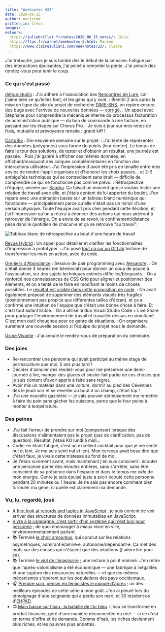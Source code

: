 ```yaml
---
title: "Weeknotes #24"
date: 2020-06-15
author: oncletom
written_in: Crest
images: ~
network:
  https://juliebrillet.fr/notes/2020_06_15_notes/: Julie
  https://flus.fr/carnet/weeknotes-5.html: Marien
  https://www.clairezuliani.com/weeknotes/23/: Claire
---
```


J'ai trébuché, puis je suis tombé dès le début de la semaine. Fatigué par des interactions épuisantes, j'ai peiné à remonter la pente. J'ai annulé des rendez-vous pour tenir le coup.

<!--more-->

### Ce qui s'est passé

[détour.studio]
: J'ai adhéré à l'association des [Rencontres de Lure](https://delure.org), car j'aime bien ce qu'ielles font, et les gens qui y vont.
: Bientôt 2 ans après la mise en ligne du site du projet de recherche [DIME-SHS](https://dime-shs.sciencespo.fr/), on repère encore des bugs avec l'arrivée de nouvelles données — [corrigé](https://github.com/CDSP-SCPO/site-DIME-SHS/commit/5d535ba3933edbae114da298dfa282ae006b6f81).
: Un appel avec Stéphane pour comprendre la mécanique interne du processus facturation de administration publique — du bon de commande à une facture, en passant par les étapes sur Chorus Pro.
: Je suis à jour sur mes notes de frais, mutuelle et prévoyance retraite : grand kiff !


[CartoBio]
: Dix-neuvième semaine sur le projet.
: J'ai tenté de représenter des données (polygones) sous forme de points (leur centre). Le temps de faire le tour des solutions, de tester et d'obtenir un résultat, une journée est passée.
: Puis j'ai galéré à afficher ces mêmes données, en affichant/masquant des calques complémentaires en fonction des interactions utilisateur. J'ai l'impression d'avoir été pris en tenaille entre mes envies de rendre l'appli organisée et d'honorer les choix passés… et 2-3 ambiguïtés techniques qui se contredisent sans bruit — difficile de comprendre ce qui ne fonctionne pas comme prévu.
: Rétrospective d'équipe, animée par [Sandra](https://sandrakpodar.net/). Ça faisait un moment que je voulais tester une relation de travail avec elle, et j'étais content de lui apporter du boulot. J'en repars avec une animation basée sur un tableau blanc numérique qui fonctionne — principalement parce qu'elle n'était pas un miroir d'une version physique. Toute l'équipe avait pris cher pendant cette itération, et j'ai l'impression qu'on a réussi à énoncer des actions qui nous aideront à retrouver de l'énergie. On a envie de se revoir, le confinement/distance pèse dans le quotidien de chacun·e et ça se retrouve "au travail".

![](/weeknotes/images/2020/6/cartobio-retro.jpg "Tableau blanc de rétrospective au bout d'une heure de travail")


[Revue Hybrid]
: Un appel pour détailler et clarifier les fonctionnalités d'impression à prototyper.
: J'ai posé [tout ça sur un GitLab](https://gitlab.pagedmedia.org/hybrid/print-parametrique/issues) histoire de transformer les mots en action, avec du code.

[Greniers d'Abondance]
: Session de pair programming avec [Alexandre].
: On s'était donné 3 heures (en bénévolat) pour donner un coup de pouce à l'association, sur des sujets techniques estimés difficiles/bloquants.
: On a renforcé nos connaissances de CSS Grid pour aligner et positionner des éléments, et on a tenté de le faire en modifiant le moins de choses possibles. Le [résultat est visible dans cette proposition de code](https://framagit.org/lga/crater-ui/-/merge_requests/20).
: On avait également proposé de _supprimer_ des éléments visuels très fragiles (positionnement pas propice aux différentes tailles d'écran), et ça a confirmé une intuition de l'équipe que c'était une bonne chose à faire. Et c'est tout autant lisible.
: On a utilisé le duo Visual Studio Code + Live Share pour partager l'environnement de travail et travailler dessus en simultané. C'est mon outil chouchou pour ce genre de situations.
: On organisera surement une nouvelle session si l'équipe du projet nous le demande.


[Usine Vivante]
: J'ai annulé le rendez-vous de préparation du séminaire.


### Des joies

- Re-rencontrer une personne qui avait participé au même stage de permaculture que moi, 5 ans plus tard !
- Décider d'annuler des rendez-vous pour me préserver une demi-journée à lire, manger des glaces et siester fait partie de ces choses que je suis content d'avoir appris à faire sans regret.
- Avoir mis un matelas dans une voiture, dormir au pied des Cévennes dès le jeudi soir et se réveiller au bout d'un champ, c'était top !
- J'ai une nouvelle gazinière — je vais pouvoir sérieusement me remettre à faire du pain sans gâcher les cuissons, parce que le four peine à monter à température.

### Des peines

- J'ai fait l'erreur de prendre sur moi (compenser) lorsque des discussions n'alimentaient pas le projet (pas de clarification, pas de question). Résultat, j'étais KO lundi à midi…
- Coder en étant fatigué, c'est un excellent cocktail pour que je me sente nul et lent. Je me suis senti nul et lent. Mon cerveau avait beau dire que c'était faux, je vivais cette tristesse au fond de moi.
- Je l'étais surement avant, mais maintenant j'en suis conscient : écouter une personne parler des minutes entières, sans s'arrêter, sans être conscient de sa présence dans l'espace et dans le temps me _vide_ de mon énergie. Genre je suis épuisé juste à avoir écouté cette personne pendant 20 minutes ou 1 heure. Je ne sais pas encore comment bien formuler ma gêne, ni quelle est clairement ma demande.


### Vu, lu, regardé, joué

- [A first look at records and tuples in JavaScript](https://2ality.com/2020/05/records-tuples-first-look.html) ; je suis content de voir arriver des structures de données immutables en JavaScript.
- [Vivre à la campagne, c'est sortir d'un système qui n'est bon pour personne](https://usbeketrica.com/article/vivre-a-la-campagne-c-est-sortir-d-un-systeme-qui-n-est-bon-pour-personne) ; de quoi encourager à _mieux_ vivre en ville, environnementalement parlant.
- 📚 Terminé [le choc amoureux](https://fr.wikipedia.org/wiki/Le_Choc_amoureux), qui conclut sur les relations asymétriques, admirant·e/amiré·e, autonome/dépendant·e. Ça met des mots sur des choses qui n'étaient que des intuitions (j'adore lire pour ça).
- 📚 Terminé [le viol de l'imaginaire](https://www.fayard.fr/pluriel/le-viol-de-limaginaire-9782818502563) ; une lecture à point nommé. J'en retire que l'après-colonialisme a été économique — une fabrique à inégalités et une capture des ressources naturelles — et que les mêmes mécanismes s'opèrent sur les populations des pays occidentaux.
- 🎧 [Prendre soin, penser en féministes le monde d'après](https://www.arteradio.com/son/61664127/prendre_soin_penser_en_feministes_le_monde_d_apres_26) ; un des meilleurs épisodes de cette série à mon goût. J'en ai pleuré lors du témoignage d'une soignante qui a perdu son mari, et 30 résident·es d'[EHPAD](https://www.ehpad.com/).
- 📺 [Main basse sur l'eau : la bataille de l'or bleu](https://www.youtube.com/watch?v=LsanRHMTS2g). L'eau se transforme en produit financier, géré d'une manière déconnectée du réel — si ce n'est en terme d'offre et de demande. Comme d'hab, les riches deviennent plus riches, et les pauvres plus endettés.

[détour.studio]: /
[Stylo]: https://github.com/EcrituresNumeriques/stylo
[Jardins Nourriciers]: https://www.lesjardinsnourriciers.com/
[CartoBio]: https://cartobio.org/
[Usine Vivante]: https://www.usinevivante.org
[Apprendre à développer une cartographie web]: https://github.com/sofiaboulaarab/carto_recherche
[Revue Hybrid]: https://www.puv-editions.fr/collections/hybrid.html
[paged.js]: https://www.pagedjs.org/
[Greniers d'Abondance]: https://resiliencealimentaire.org/

[Noémie]: https://noemiegirard.co
[Sofia]: https://twitter.com/sofiaboulaarab
[Mélina]: http://melinacoaching.com/
[Anne-Sophie]: https://hello-bokeh.fr
[Guillaume]: https://www.yuzutech.fr/
[Claire]: https://www.lassembleuse.fr/
[Antoine]: https://www.quaternum.net/
[Alexandre]: https://apollonet.fr/
